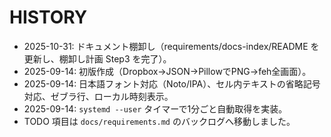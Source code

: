 # HISTORY

- 2025-10-31: ドキュメント棚卸し（requirements/docs-index/README を更新し、棚卸し計画 Step3 を完了）。
- 2025-09-14: 初版作成（Dropbox→JSON→PillowでPNG→feh全画面）。
- 2025-09-14: 日本語フォント対応（Noto/IPA）、セル内テキストの省略記号対応、ゼブラ行、ローカル時刻表示。
- 2025-09-14: `systemd --user` タイマーで1分ごと自動取得を実装。
- TODO 項目は `docs/requirements.md` のバックログへ移動しました。
